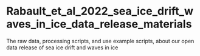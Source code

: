 # Rabault_et_al_2022_sea_ice_drift_waves_in_ice_data_release_materials
The raw data, processing scripts, and use example scripts, about our open data release of sea ice drift and waves in ice
